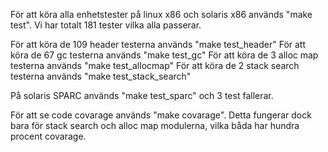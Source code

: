 För att köra alla enhetstester på linux x86 och solaris x86 används "make test". 
Vi har totalt 181 tester vilka alla passerar.  

För att köra de 109 header testerna används "make test_header" 
För att köra de 67 gc testerna används "make test_gc"
För att köra de 3 alloc map testerna används "make test_allocmap" 
För att köra de 2 stack search testerna används "make test_stack_search" 

På solaris SPARC används "make test_sparc" och 3 test fallerar.

För att se code covarage används "make covarage". Detta fungerar dock bara för stack search och alloc map modulerna, vilka båda har hundra procent covarage.
